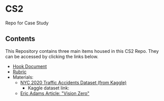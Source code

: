 # CS2
Repo for Case Study

## Contents
This Repository contains three main items housed in this CS2 Repo. They can be accessed by clicking the links below.
- <a href="https://github.com/gberrien/CS2/blob/256573a7cd5e53d1beb4ab1c67e0aa770c6a0351/Hook%20Document.pdf">Hook Document</a>
- <a href="https://github.com/gberrien/CS2/blob/51e5f0ae6f86fc1c7d86257b152ae144b0af9d12/Rubric.pdf">Rubric</a>
- Materials:
  - <a href="https://github.com/gberrien/CS2/blob/2f36edb1ad8b5c86ce2adbfa1b7a23b4e09e14c9/NYC%20Accidents%202020.csv">NYC 2020 Traffic Accidents Dataset (from Kaggle)</a>
    - Kaggle dataset link: <a href="https://www.kaggle.com/datasets/mysarahmadbhat/nyc-traffic-accidents?resource=download"></a>
  - <a href="https://abc7ny.com/billboards-new-york-city-mayor-eric-adams-vision-zero/11811316/">Eric Adams Article: "Vision Zero" </a>
